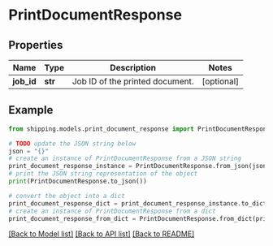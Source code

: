 # PrintDocumentResponse


## Properties

Name | Type | Description | Notes
------------ | ------------- | ------------- | -------------
**job_id** | **str** | Job ID of the printed document. | [optional] 

## Example

```python
from shipping.models.print_document_response import PrintDocumentResponse

# TODO update the JSON string below
json = "{}"
# create an instance of PrintDocumentResponse from a JSON string
print_document_response_instance = PrintDocumentResponse.from_json(json)
# print the JSON string representation of the object
print(PrintDocumentResponse.to_json())

# convert the object into a dict
print_document_response_dict = print_document_response_instance.to_dict()
# create an instance of PrintDocumentResponse from a dict
print_document_response_from_dict = PrintDocumentResponse.from_dict(print_document_response_dict)
```
[[Back to Model list]](../README.md#documentation-for-models) [[Back to API list]](../README.md#documentation-for-api-endpoints) [[Back to README]](../README.md)


